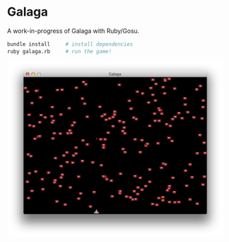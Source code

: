 # Galaga

A work-in-progress of Galaga with Ruby/Gosu.

```sh
bundle install     # install dependencies
ruby galaga.rb     # run the game!
```

![Screenshot](screenshot.png)
